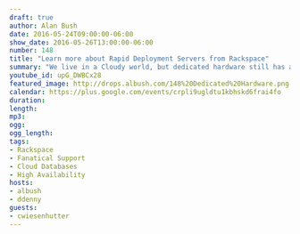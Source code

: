 ```yaml
---
draft: true
author: Alan Bush
date: 2016-05-24T09:00:00-06:00
show_date: 2016-05-26T13:00:00-06:00
number: 148
title: "Learn more about Rapid Deployment Servers from Rackspace"
summary: "We live in a Cloudy world, but dedicated hardware still has a very strong place in application architecture. We're diving into some of the use cases for dedicated hardware in a cloud environment, and one of the ways we can rapidly deploy that hardware for our customers."
youtube_id: upG_DWBCx28
featured_image: http://drops.albush.com/148%20Dedicated%20Hardware.png
calendar: https://plus.google.com/events/crpli9ugldtu1kbhskd6frai4fo
duration:
length:
mp3:
ogg:
ogg_length:
tags:
- Rackspace
- Fanatical Support
- Cloud Databases
- High Availability
hosts:
- albush
- ddenny
guests:
- cwiesenhutter
---
```


<!--more-->
